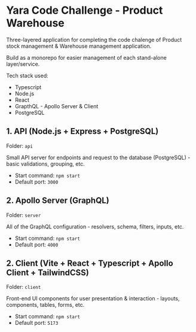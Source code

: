 # Yara Code Challenge - Product Warehouse

Three-layered application for completing the code chalenge of Product stock management & Warehouse management application.

Build as a monorepo for easier management of each stand-alone layer/service.

Tech stack used:

- Typescript
- Node.js
- React
- GrapthQL - Apollo Server & Client
- PostgreSQL

## 1. API (Node.js + Express + PostgreSQL)

Folder: `api`

Small API server for endpoints and request to the database (PostgreSQL) - basic validations, grouping, etc.

- Start command: `npm start`
- Default port: `3000`

## 2. Apollo Server (GraphQL)

Folder: `server`

All of the GraphQL configuration - resolvers, schema, filters, inputs, etc.

- Start command: `npm start`
- Default port: `4000`

## 2. Client (Vite + React + Typescript + Apollo Client + TailwindCSS)

Folder: `client`

Front-end UI components for user presentation & interaction - layouts, components, tables, forms, etc.

- Start command: `npm start`
- Default port: `5173`
